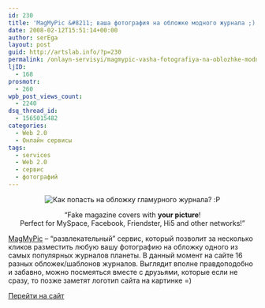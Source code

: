 ```yaml
---
id: 230
title: 'MagMyPic &#8211; ваша фотография на обложке модного журнала ;)'
date: 2008-02-12T15:51:14+00:00
author: serEga
layout: post
guid: http://artslab.info/?p=230
permalink: /onlayn-servisyi/magmypic-vasha-fotografiya-na-oblozhke-modnogo-zhurnala/
ljID:
  - 168
prosmotr:
  - 260
wpb_post_views_count:
  - 2240
dsq_thread_id:
  - 1565015482
categories:
  - Web 2.0
  - Онлайн сервисы
tags:
  - services
  - Web 2.0
  - сервис
  - фотографий
---
```

<center>
  <img src="http://artslab.info/wp-content/uploads/magmypic.jpg" alt="Как попасть на обложку гламурного журнала? :P" />
</center>

<p align="center">
  &#8220;Fake magazine covers with <strong>your picture</strong>!<br /> <span class="small">Perfect for MySpace, Facebook, Friendster, Hi5 and other networks!&#8221;</span>
</p>

<a href="http://www.magmypic.com/" title="фото на обложку журнала" target="_blank">MagMyPic</a> &#8211; &#8220;развлекательный&#8221; сервис, который позволит за несколько кликов разместить любую вашу фотографию на обложку одного из самых популярных журналов планеты. В данный момент на сайте 16 разных обложек/шаблонов журналов. Выглядит вполне правдоподобно и забавно, можно посмеяться вместе с друзьями, которые если не сразу, то позже заметят логотип сайта на картинке =)

<a href="http://www.magmypic.com/" title="Твоя фотография на обложке гламурного журнала" target="_blank">Перейти на сайт</a>